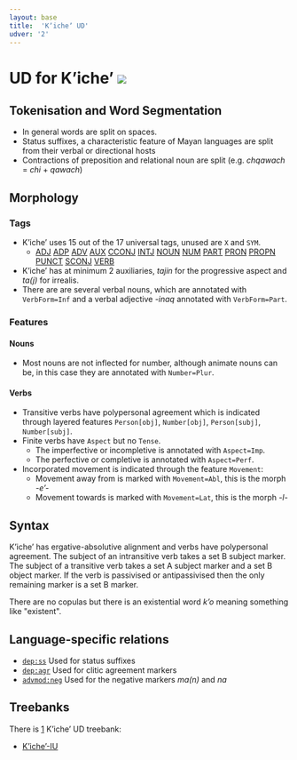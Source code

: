 ```yaml
---
layout: base
title:  'Kʼicheʼ UD'
udver: '2'
---
```


# UD for Kʼicheʼ <span class="flagspan"><img class="flag" src="../../flags/svg/GT-QC.svg" /></span>

## Tokenisation and Word Segmentation

* In general words are split on spaces. 
* Status suffixes, a characteristic feature of Mayan languages are split from their verbal or directional hosts
* Contractions of preposition and relational noun are split (e.g. *chqawach* = *chi* + *qawach*)

## Morphology

### Tags

* Kʼicheʼ uses 15 out of the 17 universal tags, unused are `X` and `SYM`.
  * [ADJ]() [ADP]() [ADV]() [AUX]() [CCONJ]() [INTJ]() [NOUN]() [NUM]() [PART]() [PRON]() [PROPN]() [PUNCT]() [SCONJ]() [VERB]()
* Kʼicheʼ has at minimum 2 auxiliaries, *tajin* for the progressive aspect and *ta(j)* for irrealis.
* There are are several verbal nouns, which are annotated with `VerbForm=Inf` and a verbal adjective *-inaq* annotated with `VerbForm=Part`.

### Features

#### Nouns
* Most nouns are not inflected for number, although animate nouns can be, in this case they are annotated with `Number=Plur`.

#### Verbs 
* Transitive verbs have polypersonal agreement which is indicated through layered features `Person[obj]`, `Number[obj]`, `Person[subj]`, `Number[subj]`.
* Finite verbs have `Aspect` but no `Tense`. 
  * The imperfective or incompletive is annotated with `Aspect=Imp`.
  * The perfective or completive is annotated with `Aspect=Perf`.
* Incorporated movement is indicated through the feature `Movement`:
  * Movement away from is marked with `Movement=Abl`, this is the morph *-eʼ-*
  * Movement towards is marked with `Movement=Lat`, this is the morph *-l-*

## Syntax

Kʼicheʼ has ergative-absolutive alignment and verbs have polypersonal agreement. The subject of an intransitive verb takes a 
set B subject marker. The subject of a transitive verb takes a set A subject marker and a set B object marker. If the verb is 
passivised or antipassivised then the only remaining marker is a set B marker.

There are no copulas but there is an existential word *kʼo* meaning something like "existent".

## Language-specific relations

* [`dep:ss`]() Used for status suffixes
* [`dep:agr`]() Used for clitic agreement markers 
* [`advmod:neg`]() Used for the negative markers *ma(n)* and *na*


## Treebanks

There is [1](../treebanks/quc-comparison.html) Kʼicheʼ UD treebank:

  * [Kʼicheʼ-IU](../treebanks/quc_iu/index.html)

